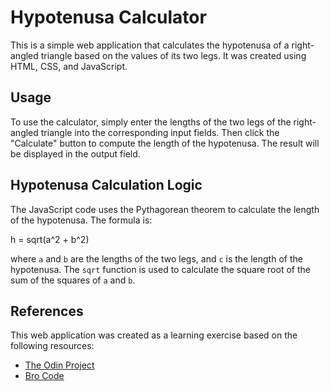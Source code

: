 # Hypotenusa Calculator

This is a simple web application that calculates the hypotenusa of a right-angled triangle based on the values of its two legs. It was created using HTML, CSS, and JavaScript.

## Usage

To use the calculator, simply enter the lengths of the two legs of the right-angled triangle into the corresponding input fields. Then click the "Calculate" button to compute the length of the hypotenusa. The result will be displayed in the output field.

## Hypotenusa Calculation Logic

The JavaScript code uses the Pythagorean theorem to calculate the length of the hypotenusa. The formula is:

h = sqrt(a^2 + b^2)


where `a` and `b` are the lengths of the two legs, and `c` is the length of the hypotenusa. The `sqrt` function is used to calculate the square root of the sum of the squares of `a` and `b`.

## References

This web application was created as a learning exercise based on the following resources:

- [The Odin Project](https://www.theodinproject.com)
- [Bro Code](https://www.youtube.com/watch?v=8dWL3wF_OMw)


